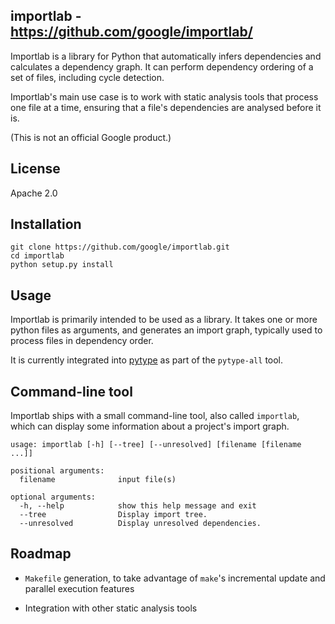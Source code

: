 ## importlab - https://github.com/google/importlab/

Importlab is a library for Python that automatically infers dependencies and
calculates a dependency graph. It can perform dependency ordering of a set of
files, including cycle detection.

Importlab's main use case is to work with static analysis tools that process one
file at a time, ensuring that a file's dependencies are analysed before it is.

(This is not an official Google product.)

## License
Apache 2.0

## Installation

```
git clone https://github.com/google/importlab.git
cd importlab
python setup.py install
```

## Usage

Importlab is primarily intended to be used as a library. It takes one or more
python files as arguments, and generates an import graph, typically used to
process files in dependency order.

It is currently integrated into [pytype](https://github.com/google/pytype) as
part of the `pytype-all` tool.

## Command-line tool

Importlab ships with a small command-line tool, also called `importlab`, which
can display some information about a project's import graph.

```
usage: importlab [-h] [--tree] [--unresolved] [filename [filename ...]]

positional arguments:
  filename              input file(s)

optional arguments:
  -h, --help            show this help message and exit
  --tree                Display import tree.
  --unresolved          Display unresolved dependencies.
```


## Roadmap

* `Makefile` generation, to take advantage of `make`'s incremental update and
  parallel execution features

* Integration with other static analysis tools
